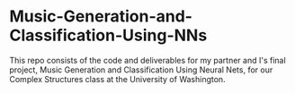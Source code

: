# Music-Generation-and-Classification-Using-NNs
This repo consists of the code and deliverables for my partner and I's final project, Music Generation and Classification Using Neural Nets, for our Complex Structures class at the University of Washington.
